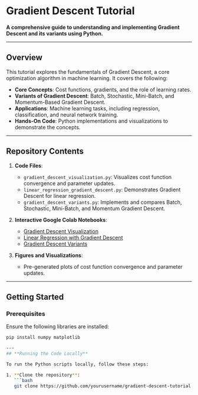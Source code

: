 # Gradient Descent Tutorial

**A comprehensive guide to understanding and implementing Gradient Descent and its variants using Python.**

---

## Overview

This tutorial explores the fundamentals of Gradient Descent, a core optimization algorithm in machine learning. It covers the following:
- **Core Concepts**: Cost functions, gradients, and the role of learning rates.
- **Variants of Gradient Descent**: Batch, Stochastic, Mini-Batch, and Momentum-Based Gradient Descent.
- **Applications**: Machine learning tasks, including regression, classification, and neural network training.
- **Hands-On Code**: Python implementations and visualizations to demonstrate the concepts.

---

## Repository Contents

1. **Code Files**:
   - `gradient_descent_visualization.py`: Visualizes cost function convergence and parameter updates.
   - `linear_regression_gradient_descent.py`: Demonstrates Gradient Descent for linear regression.
   - `gradient_descent_variants.py`: Implements and compares Batch, Stochastic, Mini-Batch, and Momentum Gradient Descent.

2. **Interactive Google Colab Notebooks**:
   - [Gradient Descent Visualization](https://colab.research.google.com/drive/1MWNfVJAM3DbVrlMyxkn1dH6TjQXsdJRH?usp=sharing)  
   - [Linear Regression with Gradient Descent](https://colab.research.google.com/drive/1b2njFNUBrRHhy8_98pgbTDnNEpBZasA2?usp=sharing)  
   - [Gradient Descent Variants](https://colab.research.google.com/drive/1Kq526DTzgkLC37fDIHQadjRloVrWHBvf?usp=sharing)

3. **Figures and Visualizations**:
   - Pre-generated plots of cost function convergence and parameter updates.

---

## Getting Started

### Prerequisites
Ensure the following libraries are installed:
```bash
pip install numpy matplotlib

---
## **Running the Code Locally**

To run the Python scripts locally, follow these steps:

1. **Clone the repository**:
   ```bash
   git clone https://github.com/yourusername/gradient-descent-tutorial.git
